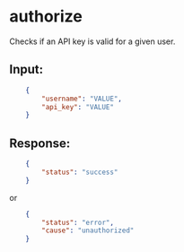 # authorize

Checks if an API key is valid for a given user.

## Input:

```json
    {
        "username": "VALUE",
        "api_key": "VALUE"
    }
```
    
## Response:

```json
    {
        "status": "success"
    }
```
    
    
or

```json
    {
        "status": "error",
        "cause": "unauthorized"
    }
```